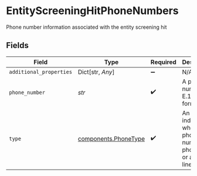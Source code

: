 # EntityScreeningHitPhoneNumbers

Phone number information associated with the entity screening hit


## Fields

| Field                                                                    | Type                                                                     | Required                                                                 | Description                                                              | Example                                                                  |
| ------------------------------------------------------------------------ | ------------------------------------------------------------------------ | ------------------------------------------------------------------------ | ------------------------------------------------------------------------ | ------------------------------------------------------------------------ |
| `additional_properties`                                                  | Dict[str, *Any*]                                                         | :heavy_minus_sign:                                                       | N/A                                                                      |                                                                          |
| `phone_number`                                                           | *str*                                                                    | :heavy_check_mark:                                                       | A phone number in E.164 format.                                          | +14025671234                                                             |
| `type`                                                                   | [components.PhoneType](../../models/components/phonetype.md)             | :heavy_check_mark:                                                       | An enum indicating whether a phone number is a phone line or a fax line. |                                                                          |